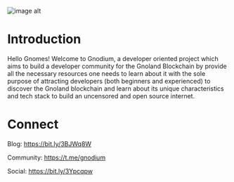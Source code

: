 ![image alt](https://github.com/Danish-Mahboob/Gnodium/blob/43dfc78f5e95ccaa2446c286497de602c81259c3/Banner.jpg)
# Introduction
Hello Gnomes! Welcome to Gnodium, a developer oriented project which aims to build a developer community for the Gnoland Blockchain by provide all the necessary resources one needs to learn about it with the sole purpose of attracting developers (both beginners and experienced) to discover the Gnoland blockchain and learn about its unique characteristics and tech stack to build an uncensored and open source internet.

# Connect
Blog: https://bit.ly/3BJWq8W

Community: https://t.me/gnodium

Social: https://bit.ly/3Ypcqpw


